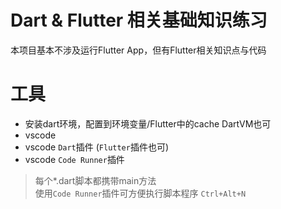 # Dart & Flutter 相关基础知识练习
本项目基本不涉及运行Flutter App，但有Flutter相关知识点与代码

# 工具
* 安装dart环境，配置到环境变量/Flutter中的cache DartVM也可
* vscode
* vscode `Dart`插件 (`Flutter`插件也可)
* vscode `Code Runner`插件

> 每个*.dart脚本都携带main方法  
> 使用`Code Runner`插件可方便执行脚本程序 `Ctrl+Alt+N`